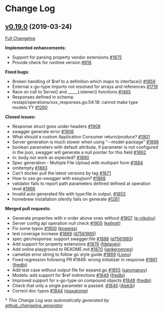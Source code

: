 # Change Log

## [v0.19.0](https://github.com/go-swagger/go-swagger/tree/v0.19.0) (2019-03-24)
[Full Changelog](https://github.com/go-swagger/go-swagger/compare/v0.18.0...v0.19.0)

**Implemented enhancements:**

- Support for parsing property vendor extensions [\#1875](https://github.com/go-swagger/go-swagger/issues/1875)
- Provide check for runtime version [\#818](https://github.com/go-swagger/go-swagger/issues/818)

**Fixed bugs:**

- Broken handling of $ref to a definition which maps to interface{} [\#1859](https://github.com/go-swagger/go-swagger/issues/1859)
- External x-go-type imports not resolved for arrays and references [\#1719](https://github.com/go-swagger/go-swagger/issues/1719)
- Race on call to Serve\(\) and  \_\_\_\_\_Listener\(\) functions [\#1465](https://github.com/go-swagger/go-swagger/issues/1465)
- Responses defined in schema: restapi/operations/xxx\_responses.go:54:18: cannot make type models.YY [\#1260](https://github.com/go-swagger/go-swagger/issues/1260)

**Closed issues:**

- Response struct goes under headers [\#1908](https://github.com/go-swagger/go-swagger/issues/1908)
- swagger generate error [\#1906](https://github.com/go-swagger/go-swagger/issues/1906)
- What should a custom Application Consumer return/produce? [\#1901](https://github.com/go-swagger/go-swagger/issues/1901)
- Server generation is much slower when using "--model-package" [\#1896](https://github.com/go-swagger/go-swagger/issues/1896)
- boolean parameters with default attribute, if parameter is not configured in the json,  swagger will generate a null pointer for this field [\#1892](https://github.com/go-swagger/go-swagger/issues/1892)
- in: body not work as expected? [\#1890](https://github.com/go-swagger/go-swagger/issues/1890)
- Spec generation - Multiple File Upload with multipart form [\#1884](https://github.com/go-swagger/go-swagger/issues/1884)
- omitempty [\#1883](https://github.com/go-swagger/go-swagger/issues/1883)
- Can't docker pull the latest versions by tag [\#1871](https://github.com/go-swagger/go-swagger/issues/1871)
- How to use go-swagger with easyjson? [\#1868](https://github.com/go-swagger/go-swagger/issues/1868)
- validator fails to report path parameters defined defined at operation level [\#1866](https://github.com/go-swagger/go-swagger/issues/1866)
- Invalid auto generated file with type:file in output. [\#1853](https://github.com/go-swagger/go-swagger/issues/1853)
- homebrew installation silently fails on generate [\#1261](https://github.com/go-swagger/go-swagger/issues/1261)

**Merged pull requests:**

- Generate properties with x-order above ones without [\#1907](https://github.com/go-swagger/go-swagger/pull/1907) ([e-nikolov](https://github.com/e-nikolov))
- Server config api operation null check [\#1905](https://github.com/go-swagger/go-swagger/pull/1905) ([kellrott](https://github.com/kellrott))
- Fix some typos [\#1900](https://github.com/go-swagger/go-swagger/pull/1900) ([knweiss](https://github.com/knweiss))
- test coverage increase [\#1889](https://github.com/go-swagger/go-swagger/pull/1889) ([d7561985](https://github.com/d7561985))
- spec gen/response: support swagger:file [\#1888](https://github.com/go-swagger/go-swagger/pull/1888) ([d7561985](https://github.com/d7561985))
- Add support for property extensions [\#1876](https://github.com/go-swagger/go-swagger/pull/1876) ([fdelayen](https://github.com/fdelayen))
- Add online playground to README.md [\#1870](https://github.com/go-swagger/go-swagger/pull/1870) ([jankeromnes](https://github.com/jankeromnes))
- camelize error string to follow go style guide [\#1869](https://github.com/go-swagger/go-swagger/pull/1869) ([Liooo](https://github.com/Liooo))
- Fixed regression following PR \#1849: wrong initializer in response [\#1861](https://github.com/go-swagger/go-swagger/pull/1861) ([fredbi](https://github.com/fredbi))
- Add test case without output file for expand.go [\#1855](https://github.com/go-swagger/go-swagger/pull/1855) ([saromanov](https://github.com/saromanov))
- Models: add support for $ref indirections [\#1849](https://github.com/go-swagger/go-swagger/pull/1849) ([fredbi](https://github.com/fredbi))
- Improved support for x-go-type on compound objects [\#1848](https://github.com/go-swagger/go-swagger/pull/1848) ([fredbi](https://github.com/fredbi))
- Check that only a single parameter is passed. [\#1846](https://github.com/go-swagger/go-swagger/pull/1846) ([AlekSi](https://github.com/AlekSi))
- Correct doc typos [\#1844](https://github.com/go-swagger/go-swagger/pull/1844) ([maxatome](https://github.com/maxatome))

\* *This Change Log was automatically generated by [github_changelog_generator](https://github.com/skywinder/Github-Changelog-Generator)*
